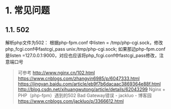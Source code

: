 # 1. 常见问题
## 1.1. 502
解析php文件为502：
根据php-fpm.conf 中listen = /tmp/php-cgi.sock，修改php_fcgi.conf中fastcgi_pass   unix:/tmp/php-cgi.sock; 
如果那边php-fpm.conf 是listen =127.0.0.1:9000，对应也应该将php_fcgi.conf中fastcgi_pass修改，注意端口号

> 可参考
	http://www.nginx.cn/102.html
	https://www.cnblogs.com/zhangyin6985/p/6047333.html
	https://jingyan.baidu.com/article/eb9f7b6dacaac3869364e88f.html
	http://blog.csdn.net/xihuangwutong/article/details/62043299
	Nginx + PHP（php-fpm）遇到的502 Bad Gateway错误 - jackluo - 博客园 https://www.cnblogs.com/jackluo/p/3366612.html